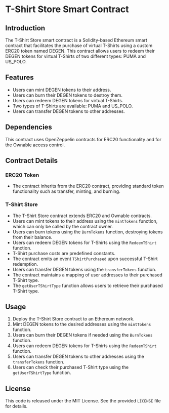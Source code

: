 # T-Shirt Store Smart Contract

## Introduction

The T-Shirt Store smart contract is a Solidity-based Ethereum smart contract that facilitates the purchase of virtual T-Shirts using a custom ERC20 token named DEGEN. This contract allows users to redeem their DEGEN tokens for virtual T-Shirts of two different types: PUMA and US_POLO. 

## Features

- Users can mint DEGEN tokens to their address.
- Users can burn their DEGEN tokens to destroy them.
- Users can redeem DEGEN tokens for virtual T-Shirts.
- Two types of T-Shirts are available: PUMA and US_POLO.
- Users can transfer DEGEN tokens to other addresses.

## Dependencies

This contract uses OpenZeppelin contracts for ERC20 functionality and for the Ownable access control.

## Contract Details

### ERC20 Token

- The contract inherits from the ERC20 contract, providing standard token functionality such as transfer, minting, and burning.

### T-Shirt Store

- The T-Shirt Store contract extends ERC20 and Ownable contracts.
- Users can mint tokens to their address using the `mintTokens` function, which can only be called by the contract owner.
- Users can burn tokens using the `BurnTokens` function, destroying tokens from their balance.
- Users can redeem DEGEN tokens for T-Shirts using the `RedeemTShirt` function.
- T-Shirt purchase costs are predefined constants.
- The contract emits an event `TShirtPurchased` upon successful T-Shirt redemption.
- Users can transfer DEGEN tokens using the `transferTokens` function.
- The contract maintains a mapping of user addresses to their purchased T-Shirt type.
- The `getUserTShirtType` function allows users to retrieve their purchased T-Shirt type.

## Usage

1. Deploy the T-Shirt Store contract to an Ethereum network.
2. Mint DEGEN tokens to the desired addresses using the `mintTokens` function.
3. Users can burn their DEGEN tokens if needed using the `BurnTokens` function.
4. Users can redeem DEGEN tokens for T-Shirts using the `RedeemTShirt` function.
5. Users can transfer DEGEN tokens to other addresses using the `transferTokens` function.
6. Users can check their purchased T-Shirt type using the `getUserTShirtType` function.

## License

This code is released under the MIT License. See the provided `LICENSE` file for details.
